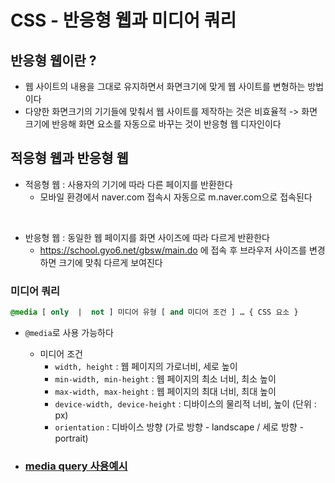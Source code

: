 # CSS - 반응형 웹과 미디어 쿼리

## 반응형 웹이란 ?
* 웹 사이트의 내용을 그대로 유지하면서 화면크기에 맞게 웹 사이트를 변형하는 방법이다
* 다양한 화면크기의 기기들에 맞춰서 웹 사이트를 제작하는 것은 비효율적 -> 화면 크기에 반응해 화면 요소를 자동으로 바꾸는 것이 
반응형 웹 디자인이다

## 적응형 웹과 반응형 웹
* 적응형 웹 : 사용자의 기기에 따라 다른 페이지를 반환한다
    * 모바일 환경에서 naver.com 접속시 자동으로 m.naver.com으로 접속된다

<br>

* 반응형 웹 : 동일한 웹 페이지를 화면 사이즈에 따라 다르게 반환한다
    * https://school.gyo6.net/gbsw/main.do 에 접속 후 브라우저 사이즈를 변경하면 크기에 맞춰 다르게 보여진다

### 미디어 쿼리
``` css
@media [ only  |  not ] 미디어 유형 [ and 미디어 조건 ] … { CSS 요소 }
```
* `@media`로 사용 가능하다
    * 미디어 조건
        * `width, height` : 웹 페이지의 가로너비, 세로 높이
        * `min-width, min-height` : 웹 페이지의 최소 너비, 최소 높이
        * `max-width, max-height` : 웹 페이지의 최대 너비, 최대 높이
        * `device-width, device-height` : 디바이스의 물리적 너비, 높이 (단위 : px)
        * `orientation` : 디바이스 방향 (가로 방향 - landscape / 세로 방향 - portrait)

* ### [media query 사용예시](./MediaQuery.html)